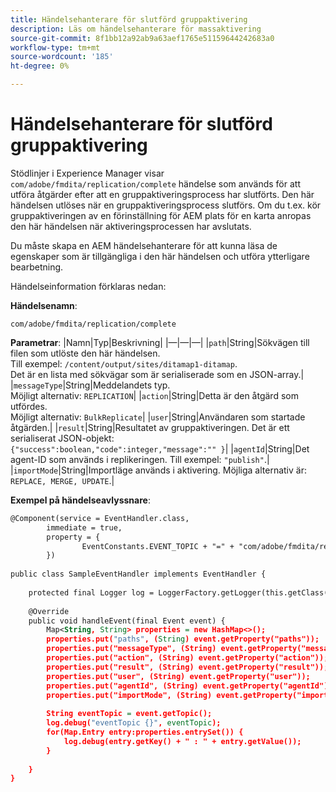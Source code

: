 ```yaml
---
title: Händelsehanterare för slutförd gruppaktivering
description: Läs om händelsehanterare för massaktivering
source-git-commit: 8f1bb12a92ab9a63aef1765e51159644242683a0
workflow-type: tm+mt
source-wordcount: '185'
ht-degree: 0%

---
```


# Händelsehanterare för slutförd gruppaktivering

Stödlinjer i Experience Manager visar `com/adobe/fmdita/replication/complete` händelse som används för att utföra åtgärder efter att en gruppaktiveringsprocess har slutförts. Den här händelsen utlöses när en gruppaktiveringsprocess slutförs. Om du t.ex. kör gruppaktiveringen av en förinställning för AEM plats för en karta anropas den här händelsen när aktiveringsprocessen har avslutats.

Du måste skapa en AEM händelsehanterare för att kunna läsa de egenskaper som är tillgängliga i den här händelsen och utföra ytterligare bearbetning.

Händelseinformation förklaras nedan:

**Händelsenamn**:

```
com/adobe/fmdita/replication/complete 
```

**Parametrar**: |Namn|Typ|Beskrivning| |—|—|—| |`path`|String|Sökvägen till filen som utlöste den här händelsen. <br> Till exempel: `/content/output/sites/ditamap1-ditamap`. <br> Det är en lista med sökvägar som är serialiserade som en JSON-array.| |`messageType`|String|Meddelandets typ. <br>Möjligt alternativ: `REPLICATION`| |`action`|String|Detta är den åtgärd som utfördes. <br>Möjligt alternativ: `BulkReplicate`| |`user`|String|Användaren som startade åtgärden.| |`result`|String|Resultatet av gruppaktiveringen. Det är ett serialiserat JSON-objekt: <br>`{"success":boolean,"code":integer,"message":"" }`| |`agentId`|String|Det agent-ID som används i replikeringen. Till exempel: `"publish"`.| |`importMode`|String|Importläge används i aktivering. Möjliga alternativ är: <br>`REPLACE, MERGE, UPDATE`.|


**Exempel på händelseavlyssnare**:

```XML
@Component(service = EventHandler.class,
        immediate = true,
        property = {
                EventConstants.EVENT_TOPIC + "=" + "com/adobe/fmdita/replication/complete",
        })
 
public class SampleEventHandler implements EventHandler {
 
    protected final Logger log = LoggerFactory.getLogger(this.getClass());
 
    @Override
    public void handleEvent(final Event event) {
        Map<String, String> properties = new HashMap<>();
        properties.put("paths", (String) event.getProperty("paths"));
        properties.put("messageType", (String) event.getProperty("messageType"));
        properties.put("action", (String) event.getProperty("action"));
        properties.put("result", (String) event.getProperty("result"));
        properties.put("user", (String) event.getProperty("user"));
        properties.put("agentId", (String) event.getProperty("agentId"));
        properties.put("importMode", (String) event.getProperty("importMode"));
 
        String eventTopic = event.getTopic();
        log.debug("eventTopic {}", eventTopic);
        for(Map.Entry entry:properties.entrySet()) {
            log.debug(entry.getKey() + " : " + entry.getValue());
        }
 
    }
}
```
